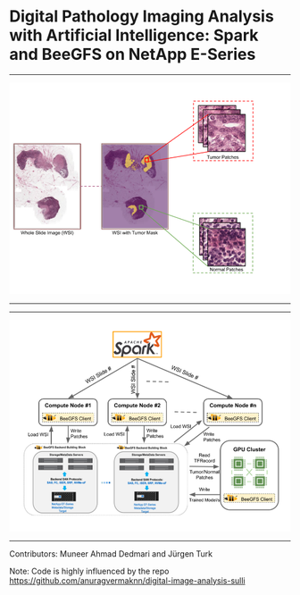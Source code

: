 # Digital Pathology Imaging Analysis with Artificial Intelligence: Spark and BeeGFS on NetApp E-Series
***********************************************************************************************************
![alt text](https://github.com/dedmari/medical-imaging-with-spark-beegfs/blob/master/architecture_images/patches.png)
***********************************************************************************************************

***********************************************************************************************************
![alt text](https://github.com/dedmari/medical-imaging-with-spark-beegfs/blob/master/architecture_images/spark_work_flow.png)
***********************************************************************************************************

Contributors: Muneer Ahmad Dedmari and Jürgen Turk

Note: Code is highly influenced by the repo https://github.com/anuragvermaknn/digital-image-analysis-sulli
